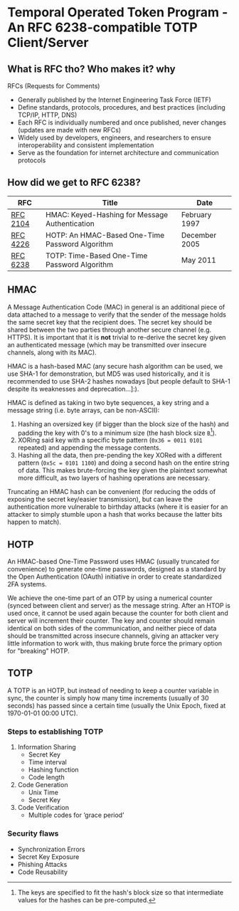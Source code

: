 # Temporal Operated Token Program - An RFC 6238-compatible TOTP Client/Server

## What is RFC tho? Who makes it? why

RFCs (Requests for Comments)
- Generally published by the Internet Engineering Task Force (IETF)
- Define standards, protocols, procedures, and best practices (including TCP/IP,
HTTP, DNS)
- Each RFC is individually numbered and once published, never changes (updates
are made with new RFCs)
- Widely used by developers, engineers, and researchers to ensure interoperability
and consistent implementation
- Serve as the foundation for internet architecture and communication protocols


## How did we get to RFC 6238?

|RFC|Title|Date|
|-|-|-|
|[RFC 2104](https://datatracker.ietf.org/doc/html/rfc2104)|HMAC: Keyed-Hashing for Message Authentication|February 1997|
|[RFC 4226](https://datatracker.ietf.org/doc/html/rfc4226)|HOTP: An HMAC-Based One-Time Password Algorithm|December 2005|
|[RFC 6238](https://datatracker.ietf.org/doc/html/rfc6238)|TOTP: Time-Based One-Time Password Algorithm|May 2011|

## HMAC
A Message Authentication Code (MAC) in general is an additional piece of data attached to a message to verify that the sender of the message holds the same secret key that the recipient does. The secret key should be shared between the two parties through another secure channel (e.g. HTTPS). It is important that it is **not** trivial to re-derive the secret key given an authenticated message (which may be transmitted over insecure channels, along with its MAC).

HMAC is a hash-based MAC (any secure hash algorithm can be used, we use SHA-1 for demonstration, but MD5 was used historically, and it is recommended to use SHA-2 hashes nowadays [but people default to SHA-1 despite its weaknesses and deprecation...]:).

HMAC is defined as taking in two byte sequences, a key string and a message string (i.e. byte arrays, can be non-ASCII):
1. Hashing an oversized key (if bigger than the block size of the hash) and padding the key with 0's to a minimum size (the hash block size `B`[^1]).
2. XORing said key with a specific byte pattern (`0x36 = 0011 0101` repeated) and appending the message contents.
3. Hashing all the data, then pre-pending the key XORed with a different pattern (`0x5c = 0101 1100`) and doing a second hash on the entire string of data.
This makes brute-forcing the key given the plaintext somewhat more difficult, as two layers of hashing operations are necessary.

Truncating an HMAC hash can be convenient (for reducing the odds of exposing the secret key/easier transmission), but can leave the authentication more vulnerable to birthday attacks (where it is easier for an attacker to simply stumble upon a hash that works because the latter bits happen to match).

[^1]: The keys are specified to fit the hash's block size so that intermediate values for the hashes can be pre-computed.

## HOTP
An HMAC-based One-Time Password uses HMAC (usually truncated for convenience) to generate one-time passwords, designed as a standard by the Open Authentication (OAuth) initiative in order to create standardized 2FA systems.

We achieve the one-time part of an OTP by using a numerical counter (synced between client and server) as the message string. After an HTOP is used once, it cannot be used again because the counter for both client and server will increment their counter. The key and counter should remain identical on both sides of the communication, and neither piece of data should be transmitted across insecure channels, giving an attacker very little information to work with, thus making brute force the primary option for "breaking" HOTP.

## TOTP
A TOTP is an HOTP, but instead of needing to keep a counter variable in sync, the counter is simply how many time increments (usually of 30 seconds) has passed since a certain time (usually the Unix Epoch, fixed at 1970-01-01 00:00 UTC).

### Steps to establishing TOTP

1. Information Sharing
    - Secret Key
    - Time interval
    - Hashing function
    - Code length
3. Code Generation
    - Unix Time
    - Secret Key
4. Code Verification
    - Multiple codes for ‘grace period’


### Security flaws

- Synchronization Errors
- Secret Key Exposure
- Phishing Attacks
- Code Reusability


